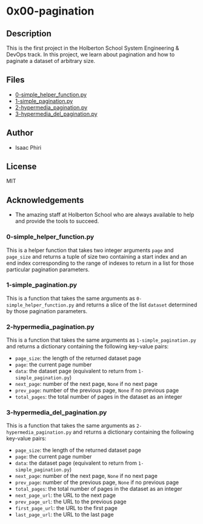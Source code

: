 # 0x00-pagination
## Description
This is the first project in the Holberton School System Engineering & DevOps track. In this project, we learn about pagination and how to paginate a dataset of arbitrary size.
## Files
- [0-simple_helper_function.py](0-simple_helper_function.py)
- [1-simple_pagination.py](1-simple_pagination.py)
- [2-hypermedia_pagination.py](2-hypermedia_pagination.py)
- [3-hypermedia_del_pagination.py](3-hypermedia_del_pagination.py)
## Author
- Isaac Phiri
## License
MIT
## Acknowledgements
- The amazing staff at Holberton School who are always available to help and provide the tools to succeed.
### 0-simple_helper_function.py
This is a helper function that takes two integer arguments `page` and `page_size` and returns a tuple of size two containing a start index and an end index corresponding to the range of indexes to return in a list for those particular pagination parameters.
### 1-simple_pagination.py
This is a function that takes the same arguments as `0-simple_helper_function.py` and returns a slice of the list `dataset` determined by those pagination parameters.
### 2-hypermedia_pagination.py
This is a function that takes the same arguments as `1-simple_pagination.py` and returns a dictionary containing the following key-value pairs:
* `page_size`: the length of the returned dataset page
* `page`: the current page number
* `data`: the dataset page (equivalent to return from `1-simple_pagination.py`)
* `next_page`: number of the next page, `None` if no next page
* `prev_page`: number of the previous page, `None` if no previous page
* `total_pages`: the total number of pages in the dataset as an integer
### 3-hypermedia_del_pagination.py
This is a function that takes the same arguments as `2-hypermedia_pagination.py` and returns a dictionary containing the following key-value pairs:
* `page_size`: the length of the returned dataset page
* `page`: the current page number
* `data`: the dataset page (equivalent to return from `1-simple_pagination.py`)
* `next_page`: number of the next page, `None` if no next page
* `prev_page`: number of the previous page, `None` if no previous page
* `total_pages`: the total number of pages in the dataset as an integer
* `next_page_url`: the URL to the next page
* `prev_page_url`: the URL to the previous page
* `first_page_url`: the URL to the first page
* `last_page_url`: the URL to the last page
